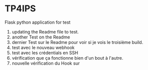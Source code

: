 # TP4IPS
Flask python application for test 


1. updating the Readme file to test.
2. another Test  on the Readme
3. dernier Test sur le Readme pour voir si je vois le troisième build.
4. test avec le nouveau webhook
5. test avec les crédentials en SSH
6. vérification que ça fonctionne bien d'un bout à l'autre.
7. nouvelle vérification du Hook sur 
